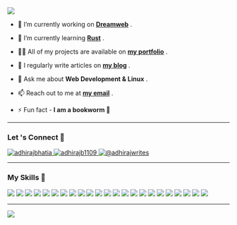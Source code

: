 <img src="https://readme-typing-svg.herokuapp.com/?size=24&center=true&vCenter=true&width=600&height=80&lines=Hi+%2C+I+am+Adhiraj+Bhatia+!;A+Full+Stack+Engineer+From+India+%3A)" align="center" />

- 🔭 I’m currently working on [**Dreamweb**](https://dreamweb.so/) .

- 🌱 I’m currently learning [**Rust**](https://rust-lang.org/) .

- 👨‍💻 All of my projects are available on [**my portfolio**](https://adhiraj.site/work/) .

- 📝 I regularly write articles on [**my blog**](https://blog.adhiraj.site/) .

- 💬 Ask me about **Web Development & Linux** .

- 📫 Reach out to me at [**my email**](mailto:adhirajb1109@gmail.com) .

- ⚡ Fun fact - **I am a bookworm 📖**
<hr>
<h3 align="left">Let 's Connect 💬</h3>
<a href="https://dev.to/adhirajbhatia" target="_blank">
  <img src="https://img.shields.io/badge/dev.to-0A0A0A?style=for-the-badge&logo=dev.to&logoColor=white" alt="adhirajbhatia" />
</a>
<a href="https://twitter.com/adhirajb1109" target="_blank">
  <img src="https://img.shields.io/badge/adhirajb1109-%231DA1F2.svg?style=for-the-badge&logo=Twitter&logoColor=white" alt="adhirajb1109" />
</a>
<a href="https://hashnode.com/@adhirajwrites" target="_blank">
  <img src="https://img.shields.io/badge/Hashnode-2962FF?style=for-the-badge&logo=hashnode&logoColor=white" alt="@adhirajwrites" />
</a>
<hr>
<h3 align="left">My Skills 💪</h3>
<p>
    <img src="https://img.shields.io/badge/HTML5-E34F26?style=for-the-badge&logo=html5&logoColor=white" />
    <img src="https://img.shields.io/badge/CSS3-1572B6?style=for-the-badge&logo=css3&logoColor=white" /> 
    <img src="https://img.shields.io/badge/Sass-CC6699?style=for-the-badge&logo=sass&logoColor=white" /> 
    <img src="https://img.shields.io/badge/bootstrap-%23563D7C.svg?style=for-the-badge&logo=bootstrap&logoColor=white" />
    <img src="https://img.shields.io/badge/tailwindcss-%2338B2AC.svg?style=for-the-badge&logo=tailwind-css&logoColor=white" /> 
    <img src="https://img.shields.io/badge/javascript-%23323330.svg?style=for-the-badge&logo=javascript&logoColor=%23F7DF1E" /> 
    <img src="https://img.shields.io/badge/typescript-%23007ACC.svg?style=for-the-badge&logo=typescript&logoColor=white" /> 
    <img src="https://img.shields.io/badge/React-20232A?style=for-the-badge&logo=react&logoColor=61DAFB" />
    <img src="https://img.shields.io/badge/next.js-000000?style=for-the-badge&logo=nextdotjs&logoColor=white" /> 
    <img src="https://img.shields.io/badge/-GraphQL-E10098?style=for-the-badge&logo=graphql&logoColor=white" />
    <img src="https://img.shields.io/badge/Supabase-3ECF8E?style=for-the-badge&logo=supabase&logoColor=white" />
    <img src="https://img.shields.io/badge/Prisma-3982CE?style=for-the-badge&logo=Prisma&logoColor=white" />
    <img src="https://img.shields.io/badge/git-%23F05033.svg?style=for-the-badge&logo=git&logoColor=white" /> 
    <img src="https://img.shields.io/badge/markdown-%23000000.svg?style=for-the-badge&logo=markdown&logoColor=white" />
    <img src="https://img.shields.io/badge/Node.js-339933?style=for-the-badge&logo=nodedotjs&logoColor=white" />
    <img src="https://img.shields.io/badge/Express.js-000000?style=for-the-badge&logo=express&logoColor=white" />
    <img src="https://img.shields.io/badge/MongoDB-4EA94B?style=for-the-badge&logo=mongodb&logoColor=white" />
    <img src="https://img.shields.io/badge/Python-3776AB?style=for-the-badge&logo=python&logoColor=white" />
    <img src="https://img.shields.io/badge/Flask-000000?style=for-the-badge&logo=flask&logoColor=white" />
    <img src="https://img.shields.io/badge/fastapi-109989?style=for-the-badge&logo=FASTAPI&logoColor=white" />
    <img src="https://img.shields.io/badge/PostgreSQL-316192?style=for-the-badge&logo=postgresql&logoColor=white" />
    <img src="https://img.shields.io/badge/Visual%20Studio%20Code-0078d7.svg?style=for-the-badge&logo=visual-studio-code&logoColor=white" />
    <img src="https://img.shields.io/badge/Linux-FCC624?style=for-the-badge&logo=linux&logoColor=black" />
 </p>
<hr>
<img src="https://github-readme-stats.vercel.app/api?username=adhirajbhatia&show_icons=true&title_color=8FBCBB&icon_color=D8DEE9&text_color=88C0D0&bg_color=2E3440&count_private=true&layout=compact" />

